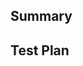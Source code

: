 <!-- Thanks for submitting a pull request! We appreciate you spending the time to work on these changes. Please provide enough information so that others can review your pull request. The two fields below are mandatory. -->

## Summary

<!-- Explain the **motivation** for making this change. What existing problem does the pull request solve? -->


## Test Plan

<!-- Demonstrate the code is solid. Example: The exact commands you ran and their output, screenshots / videos if the pull request changes the user interface. -->
